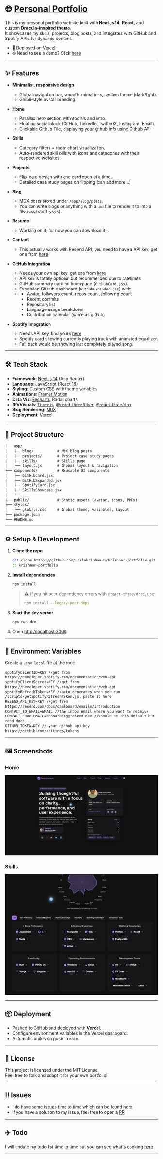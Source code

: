 # 🌐 [Personal Portfolio](https://krishnar.xyz)

This is my personal portfolio website built with **Next.js 14**, **React**, and custom **Dracula-inspired theme**.  
It showcases my skills, projects, blog posts, and integrates with GitHub and Spotify APIs for dynamic content.

- 🚀 Deployed on [Vercel](https://vercel.com).
- 🌐 Need to see a demo? Click [here](https://krishnar.xyz).

---

## ✨ Features

- **Minimalist, responsive design**
  - Global navigation bar, smooth animations, system theme (dark/light).
  - Ghibli-style avatar branding.

- **Home**
  - Parallax hero section with socials and intro.
  - Floating social block (GitHub, LinkedIn, Twitter/X, Instagram, Email).
  - Clickable Github Tile, displaying your github info using [Github API](https://docs.github.com/en/rest?apiVersion=2022-11-28)

- **Skills**
  - Category filters + radar chart visualization.
  - Auto-rendered skill pills with icons and categories with their respective websites.

- **Projects**
  - Flip-card design with one card open at a time.
  - Detailed case study pages on flipping (can add more ..)

- **Blog**
  - MDX posts stored under `/app/blog/posts`.
  - You can write blogs or anything with a `.md` file to render it to into a file (cool stuff iykyk).

- **Resume**
  - Working on it, for now you can download it ..

- **Contact**
  - This actually works with [Resend API](https://resend.com/docs/dashboard/emails/introduction), you need to have a API key, get one from [here](https://resend.com/docs/dashboard/api-keys/introduction)

- **GitHub Integration**
  - Needs your own api key, get one from [here](https://github.com/settings/tokens)
  - API key is totally optional but recommended due to ratelimits
  - GitHub summary card on homepage (`GitHubCard.jsx`).
  - Expanded GitHub dashboard (`GithubExpanded.jsx`) with:
  - - Avatar, followers count, repos count, following count
    - Recent commits
    - Repository list
    - Language usage breakdown
    - Contribution calendar (same as github)
    

- **Spotify Integration**
  - Needs API key, find yours [here](https://developer.spotify.com/documentation/web-api)
  - Spotify card showing currently playing track with animated equalizer.
  - Fall back would be showing last completely played song.

---

## 🛠️ Tech Stack

- **Framework**: [Next.js 14](https://nextjs.org/) (App Router)
- **Language**: JavaScript (React 18)
- **Styling**: Custom CSS with theme variables
- **Animations**: [Framer Motion](https://www.framer.com/motion/)
- **Data Viz**: [Recharts](https://recharts.org/), Radar charts
- **3D/Visuals**: [Three.js](https://threejs.org/), [@react-three/fiber](https://github.com/pmndrs/react-three-fiber), [@react-three/drei](https://github.com/pmndrs/drei)
- **Blog Rendering**: [MDX](https://mdxjs.com/)
- **Deployment**: [Vercel](https://vercel.com)

---

## 📂 Project Structure

```
├── app/
│   ├── blog/           # MDX blog posts
│   ├── projects/       # Project case study pages
│   ├── skills/         # Skills page
│   └── layout.js       # Global layout & navigation
├── components/         # Reusable UI components
│   ├── GitHubCard.jsx
│   ├── GitHubExpanded.jsx
│   ├── SpotifyCard.jsx
│   ├── SkillsShowcase.jsx
│   └── ...
├── public/             # Static assets (avatar, icons, PDFs)
├── styles/
│   └── globals.css     # Global theme, variables, layout
├── package.json
└── README.md
```

---

## ⚙️ Setup & Development

1. **Clone the repo**
   ```bash
   git clone https://github.com/Leelakrishna-R/krishnar-portfolio.git
   cd krishnar-portfolio
   ```

2. **Install dependencies**
   ```bash
   npm install
   ```
   > ⚠️ If you hit peer dependency errors with `@react-three/drei`, use:
   > ```bash
   > npm install --legacy-peer-deps
   > ```

3. **Start the dev server**
   ```bash
   npm run dev
   ```

4. Open [http://localhost:3000](http://localhost:3000).

---

## 🔑 Environment Variables

Create a `.env.local` file at the root:

```env
spotifyClientID=KEY //get from https://developer.spotify.com/documentation/web-api
spotifyClientSecret=KEY //get from https://developer.spotify.com/documentation/web-api
spotifyRefreshToken=KEY //auto generates when you run /scripts/getSpotifyRefreshToken.js, paste it here
RESEND_API_KEY=KEY //get from https://resend.com/docs/dashboard/emails/introduction
CONTACT_TO_EMAIL=EMAIL //the inbox email where you want to receive
CONTACT_FROM_EMAIL=onboarding@resend.dev //should be this default but read docs
GITHUB_TOKEN=KEY // your github api key https://github.com/settings/tokens 
```
---

## 🖼️ Screenshots

### Home
![Home Screenshot](./public/images/website_hero.png)

### Skills
![Skills Screenshot](./public/images/skills_overallSpider.png)

---

## 📦 Deployment

- Pushed to GitHub and deployed with **Vercel**.
- Configure environment variables in the Vercel dashboard.
- Automatic builds on push to `main`.

---

## 📄 License

This project is licensed under the MIT License.  
Feel free to fork and adapt it for your own portfolio!

---

## ‼️ Issues
- I do have some issues time to time which can be found [here](https://github.com/LeelaKrishna-R/mywebsite/issues)
-  if you have a solution to my issue, feel free to open a [PR](https://github.com/LeelaKrishna-R/mywebsite/pulls)

---

## ✈️ Todo 
I will update my todo list time to time but you can see what's cooking [here](https://github.com/LeelaKrishna-R/mywebsite/blob/main/todo/todo.md)

---
